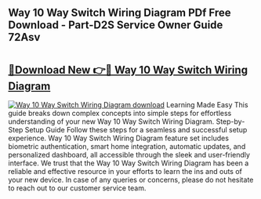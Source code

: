 ## Way 10 Way Switch Wiring Diagram PDf Free Download - Part-D2S Service Owner Guide 72Asv

# <h2><a href="http://dfktuu.blite.top/?on=Way+10+Way+Switch+Wiring+Diagram">🔗Download New 👉🔴 Way 10 Way Switch Wiring Diagram</a></h2>

[![Way 10 Way Switch Wiring Diagram download](https://i.imgur.com/lujVjoI.png)](http://dfktuu.blite.top/?on=Way+10+Way+Switch+Wiring+Diagram)
Learning Made Easy This guide breaks down complex concepts into simple steps for effortless understanding of your new Way 10 Way Switch Wiring Diagram. Step-by-Step Setup Guide Follow these steps for a seamless and successful setup experience. Way 10 Way Switch Wiring Diagram feature set includes biometric authentication, smart home integration, automatic updates, and personalized dashboard, all accessible through the sleek and user-friendly interface. We trust that the Way 10 Way Switch Wiring Diagram has been a reliable and effective resource in your efforts to learn the ins and outs of your new device. In case of any queries or concerns, please do not hesitate to reach out to our customer service team.
